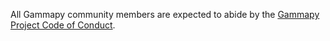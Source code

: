All Gammapy community members are expected to abide by the [Gammapy Project Code of Conduct](https://gammapy.org/CoC.html).